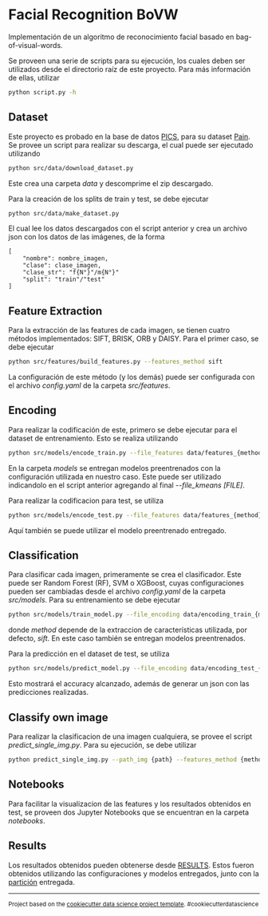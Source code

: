 Facial Recognition BoVW
==============================

Implementación de un algoritmo de reconocimiento facial basado en bag-of-visual-words.

Se proveen una serie de scripts para su ejecución, los cuales deben ser utilizados desde el directorio raíz de este proyecto. Para más información de ellas, utilizar

```bash
python script.py -h
```

## Dataset

Este proyecto es probado en la base de datos <a target="_blank" href="http://pics.psych.stir.ac.uk/">PICS</a>, para su dataset <a target="_blank" href="http://pics.psych.stir.ac.uk/zips/pain.zip">Pain</a>. Se provee un script para realizar su descarga, el cual puede ser ejecutado utilizando

```bash
python src/data/download_dataset.py
```
Este crea una carpeta *data* y descomprime el zip descargado.

Para la creación de los splits de train y test, se debe ejecutar

```bash
python src/data/make_dataset.py
```
El cual lee los datos descargados con el script anterior y crea un archivo json con los datos de las imágenes, de la forma

    [
        "nombre": nombre_imagen,
        "clase": clase_imagen,
        "clase_str": "f{N°}"/m{N°}"
        "split": "train"/"test"
    ]

## Feature Extraction

Para la extracción de las features de cada imagen, se tienen cuatro métodos implementados: SIFT, BRISK, ORB y DAISY. Para el primer caso, se debe ejecutar

```bash
python src/features/build_features.py --features_method sift
```
La configuración de este método (y los demás) puede ser configurada con el archivo *config.yaml* de la carpeta *src/features*.

## Encoding

Para realizar la codificación de este, primero se debe ejecutar para el dataset de entrenamiento. Esto se realiza utilizando

```bash
python src/models/encode_train.py --file_features data/features_{method}.pkl
```
En la carpeta *models* se entregan modelos preentrenados con la configuración utilizada en nuestro caso. Este puede ser utilizado indicandolo en el script anterior agregando al final *--file_kmeans \[FILE\]*.

Para realizar la codificacion para test, se utiliza

```bash
python src/models/encode_test.py --file_features data/features_{method}.pkl --path_kmeans models/kmeans_{method}.pkl
```
Aquí también se puede utilizar el modelo preentrenado entregado.

## Classification

Para clasificar cada imagen, primeramente se crea el clasificador. Este puede ser Random Forest (RF), SVM o XGBoost, cuyas configuraciones pueden ser cambiadas desde el archivo *config.yaml* de la carpeta *src/models*. Para su entrenamiento se debe ejecutar

```bash
python src/models/train_model.py --file_encoding data/encoding_train_{method}.pkl
```
donde *method* depende de la extraccion de características utilizada, por defecto, *sift*. En este caso también se entregan modelos preentrenados.

Para la predicción en el dataset de test, se utiliza

```bash
python src/models/predict_model.py --file_encoding data/encoding_test_{method}.pkl --file_model models/RF_{method}.pkl
```
Esto mostrará el accuracy alcanzado, además de generar un json con las predicciones realizadas.

## Classify own image

Para realizar la clasificacion de una imagen cualquiera, se provee el script *predict\_single\_img.py*. Para su ejecución, se debe utilizar

```bash
python predict_single_img.py --path_img {path} --features_method {method} --knn_model {model} --classifier {classifier}
```

## Notebooks

Para facilitar la visualizacion de las features y los resultados obtenidos en test, se proveen dos Jupyter Notebooks que se encuentran en la carpeta *notebooks*.

## Results

Los resultados obtenidos pueden obtenerse desde [RESULTS](reports/README.md). Estos fueron obtenidos utilizando las configuraciones y modelos entregados, junto con la [partición](data.json) entregada. 

--------

<p><small>Project based on the <a target="_blank" href="https://drivendata.github.io/cookiecutter-data-science/">cookiecutter data science project template</a>. #cookiecutterdatascience</small></p>
